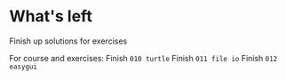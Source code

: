 # What's left

Finish up solutions for exercises

For course and exercises:
Finish `010 turtle`
Finish `011 file io`
Finish `012 easygui`
